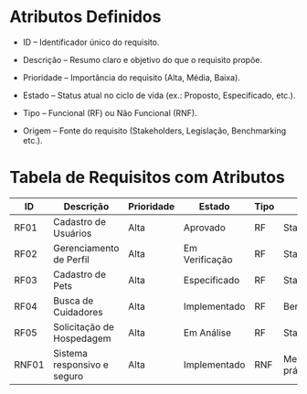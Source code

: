 # Atributos Definidos
* ID – Identificador único do requisito.

* Descrição – Resumo claro e objetivo do que o requisito propõe.

* Prioridade – Importância do requisito (Alta, Média, Baixa).

* Estado – Status atual no ciclo de vida (ex.: Proposto, Especificado, etc.).

* Tipo – Funcional (RF) ou Não Funcional (RNF).

* Origem – Fonte do requisito (Stakeholders, Legislação, Benchmarking etc.).

# Tabela de Requisitos com Atributos

| ID    | Descrição                     | Prioridade | Estado          | Tipo | Origem         |
|-------|-------------------------------|------------|-----------------|------|----------------|
| RF01  | Cadastro de Usuários          | Alta       | Aprovado        | RF   | Stakeholders   |
| RF02  | Gerenciamento de Perfil       | Alta       | Em Verificação  | RF   | Stakeholders   |
| RF03  | Cadastro de Pets              | Alta       | Especificado    | RF   | Stakeholders   |
| RF04  | Busca de Cuidadores           | Alta       | Implementado    | RF   | Benchmarking   |
| RF05  | Solicitação de Hospedagem     | Alta       | Em Análise      | RF   | Stakeholders   |
| RNF01 | Sistema responsivo e seguro   | Alta       | Implementado    | RNF  | Melhores práticas |


